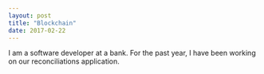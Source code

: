 ```yaml
---
layout: post
title: "Blockchain"
date: 2017-02-22
---
```


I am a software developer at a bank. For the past year, I have been working on our reconciliations application.
